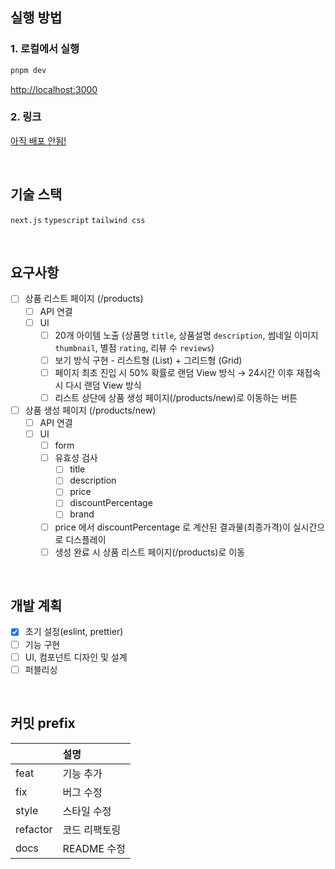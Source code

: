 ## 실행 방법

### 1. 로컬에서 실행

```bash
pnpm dev
```

[http://localhost:3000](http://localhost:3000)

### 2. 링크

[아직 배포 안됨!]()

<br/>

## 기술 스택

`next.js` `typescript` `tailwind css`

<br/>

## 요구사항

- [ ] 상품 리스트 페이지 (/products)
  - [ ] API 연결
  - [ ] UI
    - [ ] 20개 아이템 노출 (상품명 `title`, 상품설명 `description`, 썸네일 이미지 `thumbnail`, 별점 `rating`, 리뷰 수 `reviews`)
    - [ ] 보기 방식 구현 - 리스트형 (List) + 그리드형 (Grid)
    - [ ] 페이지 최초 진입 시 50% 확률로 랜덤 View 방식 → 24시간 이후 재접속 시 다시 랜덤 View 방식
    - [ ] 리스트 상단에 상품 생성 페이지(/products/new)로 이동하는 버튼
- [ ] 상품 생성 페이지 (/products/new)
  - [ ] API 연결
  - [ ] UI
    - [ ] form
    - [ ] 유효성 검사
      - [ ] title
      - [ ] description
      - [ ] price
      - [ ] discountPercentage
      - [ ] brand
    - [ ] price 에서 discountPercentage 로 계산된 결과물(최종가격)이 실시간으로 디스플레이
    - [ ] 생성 완료 시 상품 리스트 페이지(/products)로 이동

<br/>

## 개발 계획

- [x] 초기 설정(eslint, prettier)
- [ ] 기능 구현
- [ ] UI, 컴포넌트 디자인 및 설계
- [ ] 퍼블리싱

<br/>

## 커밋 prefix

|          | 설명          |
| :------- | :------------ |
| feat     | 기능 추가     |
| fix      | 버그 수정     |
| style    | 스타일 수정   |
| refactor | 코드 리팩토링 |
| docs     | README 수정   |
